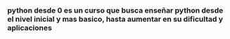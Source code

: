 ### python desde 0 es un curso que busca enseñar python desde el nivel inicial y mas basico, hasta aumentar en su dificultad y aplicaciones 
